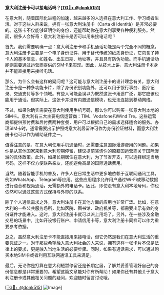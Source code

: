 **意大利注册卡可以接电话吗？[[TG💪+ @donk5151](https://t.me/s/donk5151)]**

在意大利，随着国际化进程的加速，越来越多的人选择在意大利工作、学习或者生活。对于这些人群来说，拥有一张意大利注册卡（Carta di Identità）是非常必要的。这张卡不仅能够证明你的身份，还能帮助你在意大利享受各种便利服务。然而，很多人会好奇：意大利注册卡是否可以用来接电话呢？

首先，我们需要明确一点：意大利注册卡和手机通话功能是两个完全不同的概念。意大利注册卡主要是一个电子身份证件，用于替代传统的纸质身份证，它包含了持卡人的基本信息，如姓名、出生日期、地址等，并且具有防伪功能。而手机通话功能则需要通过运营商提供的SIM卡来实现。因此，从技术上讲，意大利注册卡本身并不能直接用来接听电话。

那么，为什么会有这样的疑问呢？这可能与意大利注册卡的设计理念有关。意大利注册卡是一种多功能卡片，除了身份识别功能外，还可以用于银行事务、医疗记录、交通支付等多个领域。有些人可能会误以为既然这张卡用途广泛，那它应该也能用于通话。但实际上，这张卡并没有内置通信模块，也无法连接到移动网络。

不过，如果你确实需要在意大利使用手机号码，那么你可以购买一张意大利本地的SIM卡。意大利有三大主要电信运营商：TIM、Vodafone和Wind Tre。这些运营商都提供预付费和后付费两种套餐，用户可以根据自己的需求选择适合的服务。办理SIM卡时，通常需要出示护照或意大利居留许可作为身份验证材料，而意大利注册卡也可以作为辅助证件之一。

值得注意的是，在意大利使用手机通话时，还需要注意国际漫游费用的问题。如果你是从其他国家来到意大利短期停留，建议提前咨询你的原籍国运营商关于国际漫游的具体政策。此外，如果长期居住在意大利，为了节省开支，可以选择绑定当地号码，这样不仅方便联系亲友，还能避免高昂的国际通话费用。

当然，随着智能手机的普及，许多人在日常生活中更多地依赖于互联网通讯工具，例如WhatsApp、Telegram等应用。这些应用程序允许用户通过Wi-Fi或移动数据进行语音和视频通话，无需额外的电话卡。因此，即使没有意大利本地号码，你也依然可以通过这些方式保持与外界的联系。

除了个人通信需求之外，意大利注册卡在其他方面的应用也非常广泛。比如，在意大利的一些公共服务场所，比如医院、图书馆、政府机关等，都需要出示有效的身份证件才能进入。这时，意大利注册卡就可以派上用场了。另外，在一些涉及金融交易的场景中，比如开设银行账户、申请信用卡等，意大利注册卡同样可以作为重要参考依据。

总之，虽然意大利注册卡不能直接用来接电话，但它仍然是我们在意大利生活的重要凭证之一。对于那些希望融入意大利社会的人来说，拥有这样一张卡片不仅是法律上的要求，更是融入当地生活的必要步骤。同时，如果有通话需求，可以通过购买本地SIM卡或者利用互联网通讯工具来满足。

最后，无论你是打算在意大利短暂停留还是长期定居，了解并妥善管理好自己的身份信息都是非常重要的。希望这篇文章能对你有所帮助！如果你还有其他关于意大利注册卡或其他相关问题的疑问，欢迎随时留言讨论哦。

[[TG💪+ @donk5151](https://t.me/s/donk5151) ![Image](https://i.postimg.cc/rwNCRYN7/Snipaste-2025-04-30-17-27-05.png)]